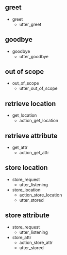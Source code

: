 ## greet
* greet
  - utter_greet

## goodbye
* goodbye
  - utter_goodbye

## out of scope
* out_of_scope
  - utter_out_of_scope
  
## retrieve location
* get_location
  - action_get_location
  
## retrieve attribute
* get_attr
  - action_get_attr
  
## store location
* store_request
  - utter_listening
* store_location
  - action_store_location
  - utter_stored
  
## store attribute
* store_request
  - utter_listening
* store_attr
  - action_store_attr
  - utter_stored